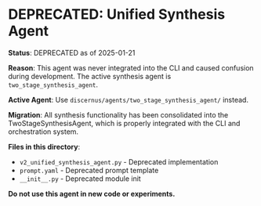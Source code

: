 # DEPRECATED: Unified Synthesis Agent

**Status**: DEPRECATED as of 2025-01-21

**Reason**: This agent was never integrated into the CLI and caused confusion during development. The active synthesis agent is `two_stage_synthesis_agent`.

**Active Agent**: Use `discernus/agents/two_stage_synthesis_agent/` instead.

**Migration**: All synthesis functionality has been consolidated into the TwoStageSynthesisAgent, which is properly integrated with the CLI and orchestration system.

**Files in this directory**:
- `v2_unified_synthesis_agent.py` - Deprecated implementation
- `prompt.yaml` - Deprecated prompt template
- `__init__.py` - Deprecated module init

**Do not use this agent in new code or experiments.**
